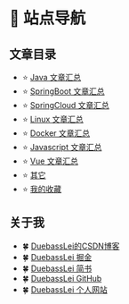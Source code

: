 # :rabbit2: 站点导航

## 文章目录

* :star: [Java 文章汇总](../study/java/)
* :star: [SpringBoot 文章汇总](../study/springboot/)
* :star: [SpringCloud 文章汇总](../study/springcloud/)
* :star: [Linux 文章汇总](../study/linux/)
* :star: [Docker 文章汇总](../study/docker/)
* :star: [Javascript 文章汇总](../study/javascript/)
* :star: [Vue 文章汇总](../study/vue/)
* :star: [其它](../study/other/)
* :star: [我的收藏](../favorite/)


## 关于我
* :four_leaf_clover: [DuebassLei的CSDN博客](https://blog.csdn.net/m0_37903882)
* :four_leaf_clover: [DuebassLei 掘金](https://juejin.im/user/5aa1029c51882555770c0603)
* :four_leaf_clover: [DuebassLei 简书](https://www.jianshu.com/u/6740c2a5866d)
* :four_leaf_clover: [DuebassLei GitHub](https://github.com/DuebassLei)
* :four_leaf_clover: [DuebassLei 个人网站](https://www.gaosanshi.top)








